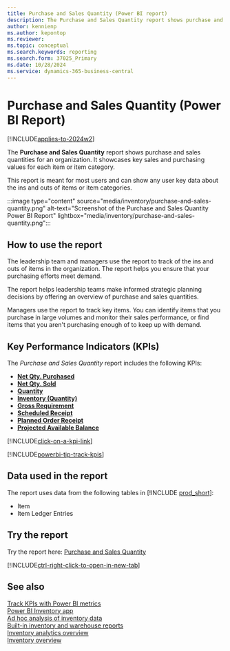 ```yaml
---
title: Purchase and Sales Quantity (Power BI report)
description: The Purchase and Sales Quantity report shows purchase and sales quantities for an organization.
author: kennienp
ms.author: kepontop
ms.reviewer: 
ms.topic: conceptual
ms.search.keywords: reporting
ms.search.form: 37025_Primary
ms.date: 10/28/2024
ms.service: dynamics-365-business-central
---
```


# Purchase and Sales Quantity (Power BI Report)

[!INCLUDE[applies-to-2024w2](includes/applies-to-2024w2.md)]

The **Purchase and Sales Quantity** report shows purchase and sales quantities for an organization. It showcases key sales and purchasing values for each item or item category. 

This report is meant for most users and can show any user key data about the ins and outs of items or item categories.

:::image type="content" source="media/inventory/purchase-and-sales-quantity.png" alt-text="Screenshot of the Purchase and Sales Quantity Power BI Report" lightbox="media/inventory/purchase-and-sales-quantity.png":::

## How to use the report

The leadership team and managers use the report to track of the ins and outs of items in the organization. The report helps you ensure that your purchasing efforts meet demand.

The report helps leadership teams make informed strategic planning decisions by offering an overview of purchase and sales quantities.

Managers use the report to track key items. You can identify items that you purchase in large volumes and monitor their sales performance, or find items that you aren't purchasing enough of to keep up with demand.

## Key Performance Indicators (KPIs)

The *Purchase and Sales Quantity* report includes the following KPIs:

- [**Net Qty. Purchased**](inventory-powerbi-kpis.md#net-qty-purchased)
- [**Net Qty. Sold**](inventory-powerbi-kpis.md#net-qty-sold)
- [**Quantity**](inventory-powerbi-kpis.md#quantity)
- [**Inventory (Quantity)**](inventory-powerbi-kpis.md#inventory-quantity)
- [**Gross Requirement**](inventory-powerbi-kpis.md#gross-requirement)
- [**Scheduled Receipt**](inventory-powerbi-kpis.md#scheduled-receipt)
- [**Planned Order Receipt**](inventory-powerbi-kpis.md#planned-order-receipt)
- [**Projected Available Balance**](inventory-powerbi-kpis.md#projected-available-balance)

[!INCLUDE[click-on-a-kpi-link](includes/click-on-a-kpi-link.md)] 

[!INCLUDE[powerbi-tip-track-kpis](includes/powerbi-tip-track-kpis.md)] 


## Data used in the report

The report uses data from the following tables in [!INCLUDE [prod_short](includes/prod_short.md)]:

- Item
- Item Ledger Entries

## Try the report

Try the report here: [Purchase and Sales Quantity](https://businesscentral.dynamics.com?page=37025)

[!INCLUDE[ctrl-right-click-to-open-in-new-tab](includes/ctrl-right-click-to-open-in-new-tab.md)]

## See also

[Track KPIs with Power BI metrics](track-kpis-with-power-bi-metrics.md)  
[Power BI Inventory app](inventory-powerbi-app.md)  
[Ad hoc analysis of inventory data](ad-hoc-analysis-inventory.md)  
[Built-in inventory and warehouse reports](inventory-WMS-reports.md)  
[Inventory analytics overview](inventory-analytics-overview.md)  
[Inventory overview](inventory-manage-inventory.md)